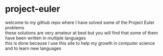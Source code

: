 # project-euler
welcome to my github repo where I have solved some of the Project Euler problems <br>
these solutions are very amateur at best but you will find that some of them <br>
have been written in multiple languages <br>
this is done because I use this site to help my growth in computer science and to learn new languages <br>
